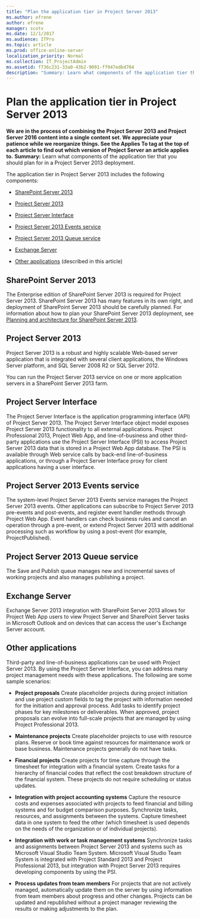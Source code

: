 ```yaml
---
title: "Plan the application tier in Project Server 2013"
ms.author: efrene
author: efrene
manager: scotv
ms.date: 12/1/2017
ms.audience: ITPro
ms.topic: article
ms.prod: office-online-server
localization_priority: Normal
ms.collection: IT_ProjectAdmin
ms.assetid: f736c231-33a0-43b2-9091-ff947edbd704
description: "Summary: Learn what components of the application tier that you should plan for in a Project Server 2013 deployment."
---
```


# Plan the application tier in Project Server 2013
 **We are in the process of combining the Project Server 2013 and Project Server 2016 content into a single content set. We appreciate your patience while we reorganize things. See the Applies To tag at the top of each article to find out which version of Project Server an article applies to.**
 **Summary:** Learn what components of the application tier that you should plan for in a Project Server 2013 deployment.
  
The application tier in Project Server 2013 includes the following components:
  
- [SharePoint Server 2013](#SharePointServer)
    
- [Project Server 2013](#section1)
    
- [Project Server Interface](#section2)
    
- [Project Server 2013 Events service](#section3)
    
- [Project Server 2013 Queue service](#section4)
    
- [Exchange Server](#exchange)
    
- [Other applications](#section5) (described in this article)
    
## SharePoint Server 2013
<a name="SharePointServer"> </a>

The Enterprise edition of SharePoint Server 2013 is required for Project Server 2013. SharePoint Server 2013 has many features in its own right, and deployment of SharePoint Server 2013 should be carefully planned. For information about how to plan your SharePoint Server 2013 deployment, see [Planning and architecture for SharePoint Server 2013](http://technet.microsoft.com/library/0ed0b44c-d60d-4b85-87de-19065d968835.aspx).
  
## Project Server 2013
<a name="section1"> </a>

Project Server 2013 is a robust and highly scalable Web-based server application that is integrated with several client applications, the Windows Server platform, and SQL Server 2008 R2 or SQL Server 2012.
  
You can run the Project Server 2013 service on one or more application servers in a SharePoint Server 2013 farm.
  
## Project Server Interface
<a name="section2"> </a>

The Project Server Interface is the application programming interface (API) of Project Server 2013. The Project Server Interface object model exposes Project Server 2013 functionality to all external applications. Project Professional 2013, Project Web App, and line-of-business and other third-party applications use the Project Server Interface (PSI) to access Project Server 2013 data that is stored in a Project Web App database. The PSI is available through Web service calls by back-end line-of-business applications, or through a Project Server Interface proxy for client applications having a user interface.
  
## Project Server 2013 Events service
<a name="section3"> </a>

The system-level Project Server 2013 Events service manages the Project Server 2013 events. Other applications can subscribe to Project Server 2013 pre-events and post-events, and register event handler methods through Project Web App. Event handlers can check business rules and cancel an operation through a pre-event, or extend Project Server 2013 with additional processing such as workflow by using a post-event (for example, ProjectPublished).
  
## Project Server 2013 Queue service
<a name="section4"> </a>

The Save and Publish queue manages new and incremental saves of working projects and also manages publishing a project.
  
## Exchange Server
<a name="exchange"> </a>

Exchange Server 2013 integration with SharePoint Server 2013 allows for Project Web App users to view Project Server and SharePoint Server tasks in Microsoft Outlook and on devices that can access the user's Exchange Server account.
  
## Other applications
<a name="section5"> </a>

Third-party and line-of-business applications can be used with Project Server 2013. By using the Project Server Interface, you can address many project management needs with these applications. The following are some sample scenarios:
  
- **Project proposals** Create placeholder projects during project initiation and use project custom fields to tag the project with information needed for the initiation and approval process. Add tasks to identify project phases for key milestones or deliverables. When approved, project proposals can evolve into full-scale projects that are managed by using Project Professional 2013.
    
- **Maintenance projects** Create placeholder projects to use with resource plans. Reserve or book time against resources for maintenance work or base business. Maintenance projects generally do not have tasks.
    
- **Financial projects** Create projects for time capture through the timesheet for integration with a financial system. Create tasks for a hierarchy of financial codes that reflect the cost breakdown structure of the financial system. These projects do not require scheduling or status updates.
    
- **Integration with project accounting systems** Capture the resource costs and expenses associated with projects to feed financial and billing systems and for budget comparison purposes. Synchronize tasks, resources, and assignments between the systems. Capture timesheet data in one system to feed the other (which timesheet is used depends on the needs of the organization or of individual projects).
    
- **Integration with work or task management systems** Synchronize tasks and assignments between Project Server 2013 and systems such as Microsoft Visual Studio Team System. Microsoft Visual Studio Team System is integrated with Project Standard 2013 and Project Professional 2013, but integration with Project Server 2013 requires developing components by using the PSI.
    
- **Process updates from team members** For projects that are not actively managed, automatically update them on the server by using information from team members about progress and other changes. Projects can be updated and republished without a project manager reviewing the results or making adjustments to the plan.
    

